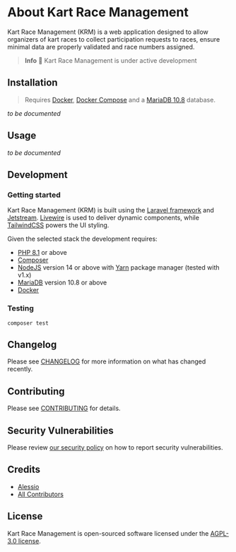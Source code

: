 

# About Kart Race Management

Kart Race Management (KRM) is a web application designed to allow organizers of kart races to collect participation requests to races, ensure minimal data are properly validated and race numbers assigned.

> **Info** 🚧 Kart Race Management is under active development


## Installation

> Requires [Docker](https://www.docker.com/), [Docker Compose](https://docs.docker.com/compose/) and a [MariaDB 10.8](https://mariadb.org/) database.

_to be documented_

## Usage

_to be documented_


## Development

### Getting started

Kart Race Management (KRM) is built using the [Laravel framework](https://laravel.com/) and 
[Jetstream](https://jetstream.laravel.com/2.x/introduction.html). 
[Livewire](https://laravel-livewire.com/) is used to deliver dynamic
components, while [TailwindCSS](https://tailwindcss.com/) powers
the UI styling.

Given the selected stack the development requires:

- [PHP 8.1](https://www.php.net/) or above
- [Composer](https://getcomposer.org/)
- [NodeJS](https://nodejs.org/en/) version 14 or above with [Yarn](https://yarnpkg.com/getting-started/install) package manager (tested with v1.x)
- [MariaDB](https://mariadb.org/) version 10.8 or above
- [Docker](https://www.docker.com/)

### Testing

```
composer test
```

## Changelog

Please see [CHANGELOG](./CHANGELOG.md) for more information on what has changed recently.

## Contributing

Please see [CONTRIBUTING](./.github/CONTRIBUTING.md) for details.

## Security Vulnerabilities

Please review [our security policy](https://github.com/avvertix/kart-race-management/security/policy) on how to report security vulnerabilities.

## Credits

- [Alessio](https://github.com/avvertix)
- [All Contributors](https://github.com/avvertix/kart-race-management/contributors)

## License

Kart Race Management is open-sourced software licensed under the [AGPL-3.0 license](https://opensource.org/licenses/AGPL-3.0).